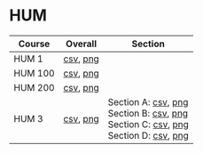 # HUM

| Course | Overall | Section |
| ------ | ------- | ------- |
| HUM 1 | [csv](https://github.com/UCSD-Historical-Enrollment-Data/2023Fall/blob/main/overall/HUM%201.csv), [png](https://raw.githubusercontent.com/UCSD-Historical-Enrollment-Data/2023Fall/main/plot_overall/HUM%201.png) |  |
| HUM 100 | [csv](https://github.com/UCSD-Historical-Enrollment-Data/2023Fall/blob/main/overall/HUM%20100.csv), [png](https://raw.githubusercontent.com/UCSD-Historical-Enrollment-Data/2023Fall/main/plot_overall/HUM%20100.png) |  |
| HUM 200 | [csv](https://github.com/UCSD-Historical-Enrollment-Data/2023Fall/blob/main/overall/HUM%20200.csv), [png](https://raw.githubusercontent.com/UCSD-Historical-Enrollment-Data/2023Fall/main/plot_overall/HUM%20200.png) |  |
| HUM 3 | [csv](https://github.com/UCSD-Historical-Enrollment-Data/2023Fall/blob/main/overall/HUM%203.csv), [png](https://raw.githubusercontent.com/UCSD-Historical-Enrollment-Data/2023Fall/main/plot_overall/HUM%203.png) | Section A: [csv](https://github.com/UCSD-Historical-Enrollment-Data/2023Fall/blob/main/section/HUM%203_A.csv), [png](https://raw.githubusercontent.com/UCSD-Historical-Enrollment-Data/2023Fall/main/plot_section/HUM%203_A.png)<br>Section B: [csv](https://github.com/UCSD-Historical-Enrollment-Data/2023Fall/blob/main/section/HUM%203_B.csv), [png](https://raw.githubusercontent.com/UCSD-Historical-Enrollment-Data/2023Fall/main/plot_section/HUM%203_B.png)<br>Section C: [csv](https://github.com/UCSD-Historical-Enrollment-Data/2023Fall/blob/main/section/HUM%203_C.csv), [png](https://raw.githubusercontent.com/UCSD-Historical-Enrollment-Data/2023Fall/main/plot_section/HUM%203_C.png)<br>Section D: [csv](https://github.com/UCSD-Historical-Enrollment-Data/2023Fall/blob/main/section/HUM%203_D.csv), [png](https://raw.githubusercontent.com/UCSD-Historical-Enrollment-Data/2023Fall/main/plot_section/HUM%203_D.png) |
